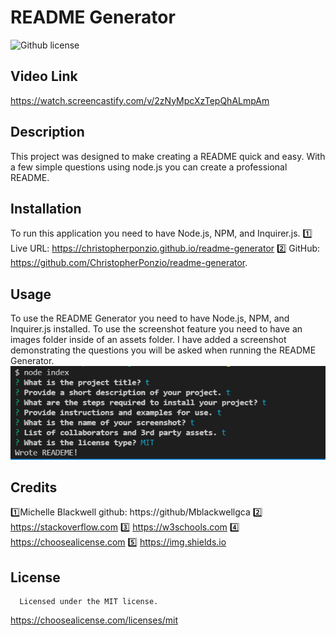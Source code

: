 
  # README Generator

  ![Github license](https://img.shields.io/badge/license-MIT-yellowgreen.svg)

  ## Video Link
  https://watch.screencastify.com/v/2zNyMpcXzTepQhALmpAm
  
  ## Description
  This project was designed to make creating a README quick and easy. With a few simple questions using node.js you can create a professional README.
  
  ## Installation
  To run this application you need to have Node.js, NPM, and Inquirer.js. 1️⃣ Live URL: https://christopherponzio.github.io/readme-generator 2️⃣ GitHub: https://github.com/ChristopherPonzio/readme-generator.
  
  ## Usage
  To use the README Generator you need to have Node.js, NPM, and Inquirer.js installed. To use the screenshot feature you need to have an images folder inside of an assets folder. I have added a screenshot demonstrating the questions you will be asked when running the README Generator.
  ![Demo Screenshot](./assets/images/generate-readme.png)

  ## Credits
  1️⃣Michelle Blackwell github: https://github/Mblackwellgca 2️⃣ https://stackoverflow.com 3️⃣ https://w3schools.com 4️⃣ https://choosealicense.com 5️⃣ https://img.shields.io
  
  ## License
      Licensed under the MIT license.
  https://choosealicense.com/licenses/mit
  
